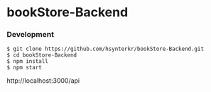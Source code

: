 # bookStore-Backend

### Development


````
$ git clone https://github.com/hsynterkr/bookStore-Backend.git
$ cd bookStore-Backend
$ npm install
$ npm start
````
http://localhost:3000/api
